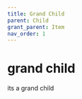 ```yaml
---
title: Grand Child
parent: Child
grant_parent: Item
nav_order: 1
---
```


# grand child

its a grand child
